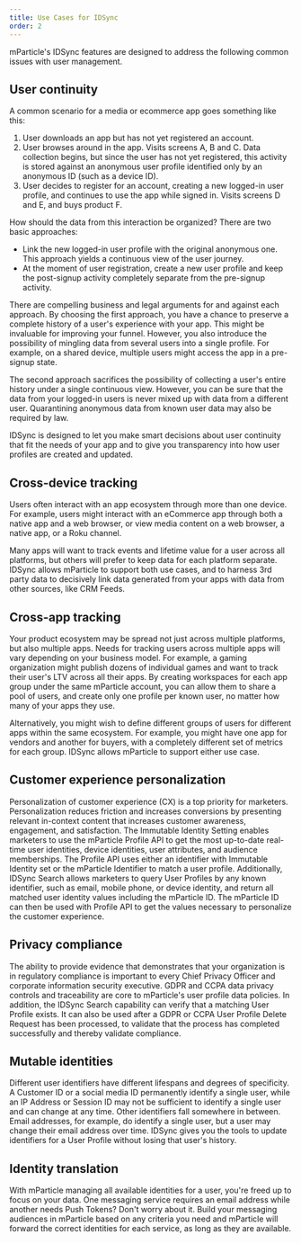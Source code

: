 ```yaml
---
title: Use Cases for IDSync
order: 2
---
```


mParticle's IDSync features are designed to address the following common issues with user management.

## User continuity

A common scenario for a media or ecommerce app goes something like this:

1. User downloads an app but has not yet registered an account.
2. User browses around in the app. Visits screens A, B and C. Data collection begins, but since the user has not yet registered, this activity is stored against an anonymous user profile identified only by an anonymous ID (such as a device ID).
3. User decides to register for an account, creating a new logged-in user profile, and continues to use the app while signed in. Visits screens D and E, and buys product F.

How should the data from this interaction be organized? There are two basic approaches:

- Link the new logged-in user profile with the original anonymous one. This approach yields a continuous view of the user journey.
- At the moment of user registration, create a new user profile and keep the post-signup activity completely separate from the pre-signup activity.

There are compelling business and legal arguments for and against each approach. By choosing the first approach, you have a chance to preserve a complete history of a user&#39;s experience with your app. This might be invaluable for improving your funnel. However, you also introduce the possibility of mingling data from several users into a single profile. For example, on a shared device, multiple users might access the app in a pre-signup state.

The second approach sacrifices the possibility of collecting a user&#39;s entire history under a single continuous view. However, you can be sure that the data from your logged-in users is never mixed up with data from a different user. Quarantining anonymous data from known user data may also be required by law.

IDSync is designed to let you make smart decisions about user continuity that fit the needs of your app and to give you transparency into how user profiles are created and updated.

## Cross-device tracking

Users often interact with an app ecosystem through more than one device. For example, users might interact with an eCommerce app through both a native app and a web browser, or view media content on a web browser, a native app, or a Roku channel.

Many apps will want to track events and lifetime value for a user across all platforms, but others will prefer to keep data for each platform separate. IDSync allows mParticle to support both use cases, and to harness 3rd party data to decisively link data generated from your apps with data from other sources, like CRM Feeds.

## Cross-app tracking

Your product ecosystem may be spread not just across multiple platforms, but also multiple apps. Needs for tracking users across multiple apps will vary depending on your business model. For example, a gaming organization might publish dozens of individual games and want to track their user&#39;s LTV across all their apps. By creating workspaces for each app group under the same mParticle account, you can allow them to share a pool of users, and create only one profile per known user, no matter how many of your apps they use.

Alternatively, you might wish to define different groups of users for different apps within the same ecosystem. For example, you might have one app for vendors and another for buyers, with a completely different set of metrics for each group. IDSync allows mParticle to support either use case.

## Customer experience personalization

Personalization of customer experience (CX) is a top priority for marketers. Personalization reduces friction and increases conversions by presenting relevant in-context content that increases customer awareness, engagement, and satisfaction. The Immutable Identity Setting enables marketers to use the mParticle Profile API to get the most up-to-date real-time user identities, device identities, user attributes, and audience memberships. The Profile API uses either an identifier with Immutable Identity set or the mParticle Identifier to match a user profile. Additionally, IDSync Search allows marketers to query User Profiles by any known identifier, such as email, mobile phone, or device identity, and return all matched user identity values including the mParticle ID. The mParticle ID can then be used with Profile API to get the values necessary to personalize the customer experience.

## Privacy compliance

The ability to provide evidence that demonstrates that your organization is in regulatory compliance is important to every Chief Privacy Officer and corporate information security executive. GDPR and CCPA data privacy controls and traceability are core to mParticle's user profile data policies. In addition, the IDSync Search capability can verify that a matching User Profile exists. It can also be used after a GDPR or CCPA User Profile Delete Request has been processed, to validate that the process has completed successfully and thereby validate compliance.

## Mutable identities

Different user identifiers have different lifespans and degrees of specificity. A Customer ID or a social media ID permanently identify a single user, while an IP Address or Session ID may not be sufficient to identify a single user and can change at any time. Other identifiers fall somewhere in between. Email addresses, for example, do identify a single user, but a user may change their email address over time. IDSync gives you the tools to update identifiers for a User Profile without losing that user&#39;s history.

## Identity translation

With mParticle managing all available identities for a user, you&#39;re freed up to focus on your data. One messaging service requires an email address while another needs Push Tokens? Don&#39;t worry about it. Build your messaging audiences in mParticle based on any criteria you need and mParticle will forward the correct identities for each service, as long as they are available.